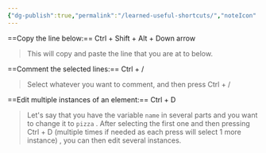 ```yaml
---
{"dg-publish":true,"permalink":"/learned-useful-shortcuts/","noteIcon":""}
---
```


==Copy the line below:== Ctrl + Shift + Alt + Down arrow
> This will copy and paste the line that you are at to below.

==Comment the selected lines:== Ctrl + /
> Select whatever you want to comment, and then press Ctrl + /

==Edit multiple instances of an element:== Ctrl + D
> Let's say that you have the variable `name` in several parts and you want to change it to `pizza` . After selecting the first one and then pressing Ctrl + D (multiple times if needed as each press will select 1 more instance) , you can then edit several instances. 


